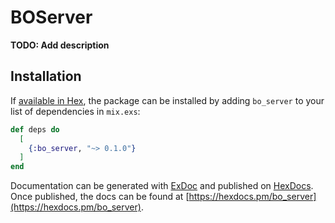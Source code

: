 # BOServer

**TODO: Add description**

## Installation

If [available in Hex](https://hex.pm/docs/publish), the package can be installed
by adding `bo_server` to your list of dependencies in `mix.exs`:

```elixir
def deps do
  [
    {:bo_server, "~> 0.1.0"}
  ]
end
```

Documentation can be generated with [ExDoc](https://github.com/elixir-lang/ex_doc)
and published on [HexDocs](https://hexdocs.pm). Once published, the docs can
be found at [https://hexdocs.pm/bo_server](https://hexdocs.pm/bo_server).

